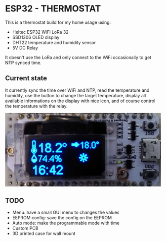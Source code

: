 # ESP32 - THERMOSTAT

This is a thermostat build for my home usage using:

- Heltec ESP32 WiFi LoRa 32
- SSD1306 OLED display
- DHT22 temperature and humidity sensor
- 5V DC Relay

It doesn't use the LoRa and only connect to the WiFi occasionally to get NTP synced time.

## Current state

It currently sync the time over WiFi and NTP, read the temperature and humidity, use the button to change the target temperature, display all available informations on the display with nice icon, and of course control the temperature with the relay.

![Proto image](https://github.com/OscarVsp/ESP32-Thermostat/blob/main/images/proto.jpg?raw=true)

## TODO

- Menu: have a small GUI menu to changes the values
- EEPROM config: save the config on the EEPROM
- Auto mode: make the programmable mode with time
- Custom PCB
- 3D printed case for wall mount
